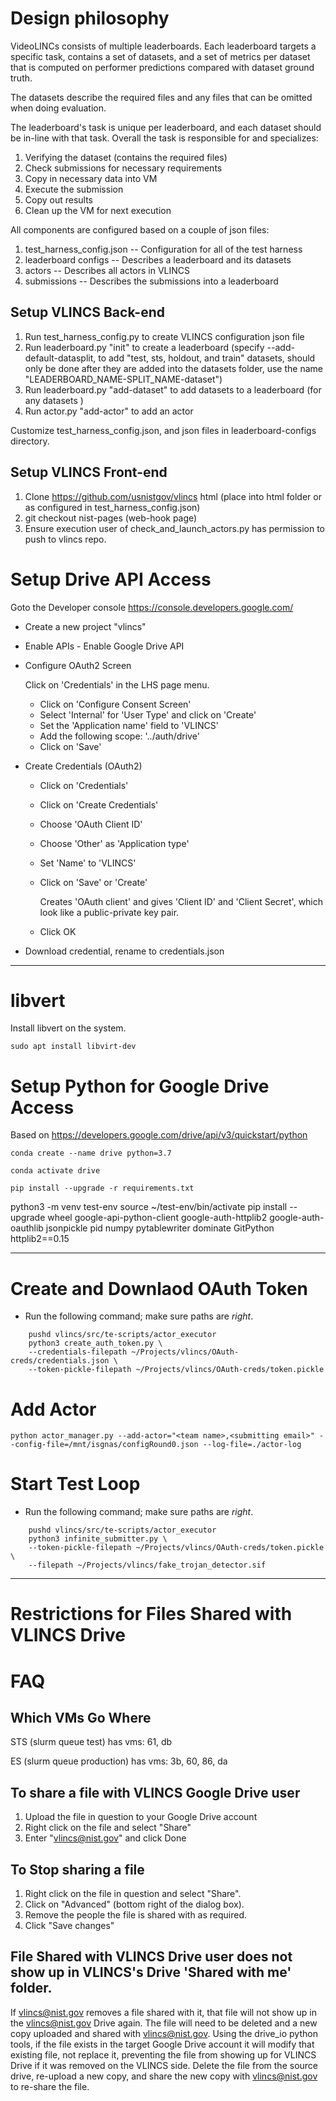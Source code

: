 # Design philosophy

VideoLINCs consists of multiple leaderboards. Each leaderboard targets a specific task, contains a set of datasets, and a set of metrics per dataset that is computed on performer predictions compared with dataset ground truth.

The datasets describe the required files and any files that can be omitted when doing evaluation.

The leaderboard's task is unique per leaderboard, and each dataset should be in-line with that task. Overall the task is responsible for and specializes:
1. Verifying the dataset (contains the required files)
2. Check submissions for necessary requirements
3. Copy in necessary data into VM 
4. Execute the submission
5. Copy out results
6. Clean up the VM for next execution

All components are configured based on a couple of json files:
1. test_harness_config.json -- Configuration for all of the test harness
2. leaderboard configs -- Describes a leaderboard and its datasets
3. actors -- Describes all actors in VLINCS
4. submissions -- Describes the submissions into a leaderboard


## Setup VLINCS Back-end

1. Run test_harness_config.py to create VLINCS configuration json file
2. Run leaderboard.py "init" to create a leaderboard (specify --add-default-datasplit, to add "test, sts, holdout, and train" datasets, should only be done after they are added into the datasets folder, use the name "LEADERBOARD_NAME-SPLIT_NAME-dataset")
3. Run leaderboard.py "add-dataset" to add datasets to a leaderboard (for any datasets )
4. Run actor.py "add-actor" to add an actor

Customize test_harness_config.json, and json files in leaderboard-configs directory.  

## Setup VLINCS Front-end

1. Clone https://github.com/usnistgov/vlincs html   (place into html folder or as configured in test_harness_config.json)
2. git checkout nist-pages (web-hook page)
3. Ensure execution user of check_and_launch_actors.py has permission to push to vlincs repo.


# Setup Drive API Access

Goto the Developer console
https://console.developers.google.com/

- Create a new project "vlincs"

- Enable APIs - Enable Google Drive API

- Configure OAuth2 Screen

  Click on 'Credentials' in the LHS page menu.
  + Click on 'Configure Consent Screen'
  + Select 'Internal' for 'User Type' and click on 'Create'
  + Set the 'Application name' field to 'VLINCS'
  + Add the following scope: '../auth/drive'
  + Click on 'Save'

- Create Credentials (OAuth2)
  + Click on 'Credentials'
  + Click on 'Create Credentials'
  + Choose 'OAuth Client ID'
  + Choose 'Other' as 'Application type'
  + Set 'Name' to 'VLINCS'
  + Click on 'Save' or 'Create'

	Creates 'OAuth client' and gives 'Client ID' and 'Client Secret',
    which look like a public-private key pair.

  + Click OK

- Download credential, rename to credentials.json

-------------------------------------------------------------------------------

# libvert

Install libvert on the system.

`sudo apt install libvirt-dev`


# Setup Python for Google Drive Access

Based on https://developers.google.com/drive/api/v3/quickstart/python


`conda create --name drive python=3.7`

`conda activate drive`

`pip install --upgrade -r requirements.txt`


python3 -m venv test-env
source ~/test-env/bin/activate
pip install --upgrade wheel google-api-python-client google-auth-httplib2 google-auth-oauthlib jsonpickle pid numpy pytablewriter dominate GitPython httplib2==0.15

-------------------------------------------------------------------------------

# Create and Downlaod OAuth Token

- Run the following command; make sure paths are *right*.

```
	pushd vlincs/src/te-scripts/actor_executor
	python3 create_auth_token.py \
	--credentials-filepath ~/Projects/vlincs/OAuth-creds/credentials.json \
	--token-pickle-filepath ~/Projects/vlincs/OAuth-creds/token.pickle
```

# Add Actor

```
python actor_manager.py --add-actor="<team name>,<submitting email>" --config-file=/mnt/isgnas/configRound0.json --log-file=./actor-log
```

# Start Test Loop

- Run the following command; make sure paths are *right*.

```
	pushd vlincs/src/te-scripts/actor_executor
	python3 infinite_submitter.py \
	--token-pickle-filepath ~/Projects/vlincs/OAuth-creds/token.pickle \
	--filepath ~/Projects/vlincs/fake_trojan_detector.sif 
```


-------------------------------------------------------------------------------

# Restrictions for Files Shared with VLINCS Drive


# FAQ

## Which VMs Go Where

STS (slurm queue test) has vms: 61, db

ES (slurm queue production) has vms: 3b, 60, 86, da 

## To share a file with VLINCS Google Drive user

1. Upload the file in question to your Google Drive account
2. Right click on the file and select "Share"
3. Enter "vlincs@nist.gov" and click Done

## To Stop sharing a file

1. Right click on the file in question and select "Share".
2. Click on "Advanced" (bottom right of the dialog box).
3. Remove the people the file is shared with as required.
4. Click "Save changes"

## File Shared with VLINCS Drive user does not show up in VLINCS's Drive 'Shared with me' folder.

If vlincs@nist.gov removes a file shared with it, that file will not show up in the vlincs@nist.gov Drive again. The file will need to be deleted and a new copy uploaded and shared with vlincs@nist.gov. Using the drive_io python tools, if the file exists in the target Google Drive account it will modify that existing file, not replace it, preventing the file from showing up for VLINCS Drive if it was removed on the VLINCS side. Delete the file from the source drive, re-upload a new copy, and share the new copy with vlincs@nist.gov to re-share the file.